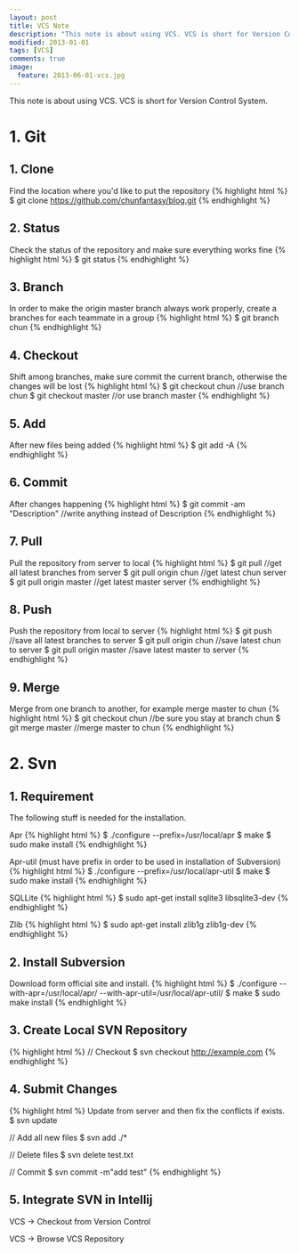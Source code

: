 ```yaml
---
layout: post
title: VCS Note
description: "This note is about using VCS. VCS is short for Version Control System."
modified: 2013-01-01
tags: [VCS]
comments: true
image:
  feature: 2013-06-01-vcs.jpg
---
```


This note is about using VCS. VCS is short for Version Control System.

# 1. Git

## 1. Clone

Find the location where you'd like to put the repository
{% highlight html %}
$ git clone https://github.com/chunfantasy/blog.git
{% endhighlight %}

## 2. Status

Check the status of the repository and make sure everything works fine
{% highlight html %}
$ git status
{% endhighlight %}

## 3. Branch

In order to make the origin master branch always work properly, create a branches for each teammate in a group
{% highlight html %}
$ git branch chun
{% endhighlight %}

## 4. Checkout

Shift among branches, make sure commit the current branch, otherwise the changes will be lost
{% highlight html %}
$ git checkout chun  //use branch chun
$ git checkout master  //or use branch master
{% endhighlight %}


## 5. Add

After new files being added
{% highlight html %}
$ git add -A
{% endhighlight %}


## 6. Commit

After changes happening
{% highlight html %}
$ git commit -am "Description" //write anything instead of Description
{% endhighlight %}

## 7. Pull

Pull the repository from server to local
{% highlight html %}
$ git pull //get all latest branches from server
$ git pull origin chun //get latest chun server
$ git pull origin master //get latest master server
{% endhighlight %}

## 8. Push

Push the repository from local to server
{% highlight html %}
$ git push //save all latest branches to server
$ git pull origin chun //save latest chun to server
$ git pull origin master //save latest master to server
{% endhighlight %}

## 9. Merge

Merge from one branch to another, for example merge master to chun
{% highlight html %}
$ git checkout chun //be sure you stay at branch chun
$ git merge master //merge master to chun
{% endhighlight %}

# 2. Svn

## 1. Requirement

The following stuff is needed for the installation.

Apr
{% highlight html %}
$ ./configure --prefix=/usr/local/apr
$ make
$ sudo make install
{% endhighlight %}

Apr-util (must have prefix in order to be used in installation of Subversion)
{% highlight html %}
$ ./configure --prefix=/usr/local/apr-util
$ make
$ sudo make install
{% endhighlight %}

SQLLite
{% highlight html %}
$ sudo apt-get install sqlite3 libsqlite3-dev
{% endhighlight %}

Zlib
{% highlight html %}
$ sudo apt-get install zlib1g zlib1g-dev
{% endhighlight %}


## 2. Install Subversion

Download form official site and install.
{% highlight html %}
$ ./configure --with-apr=/usr/local/apr/ --with-apr-util=/usr/local/apr-util/
$ make
$ sudo make install
{% endhighlight %}

## 3. Create Local SVN Repository

{% highlight html %}
// Checkout
$ svn checkout http://example.com
{% endhighlight %}

## 4. Submit Changes

{% highlight html %}
Update from server and then fix the conflicts if exists.
$ svn update

// Add all new files
$ svn add ./*

// Delete files
$ svn delete test.txt

// Commit
$ svn commit -m"add test"
{% endhighlight %}

## 5. Integrate SVN in Intellij

VCS -> Checkout from Version Control

VCS -> Browse VCS Repository